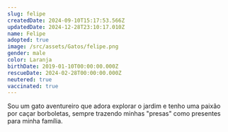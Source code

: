 ```yaml
---
slug: felipe
createdDate: 2024-09-10T15:17:53.566Z
updatedDate: 2024-12-28T23:10:17.010Z
name: Felipe
adopted: true
image: /src/assets/Gatos/felipe.png
gender: male
color: Laranja
birthDate: 2019-01-10T00:00:00.000Z
rescueDate: 2024-02-28T00:00:00.000Z
neutered: true
vaccinated: true
---
```


Sou um gato aventureiro que adora explorar o jardim e tenho uma paixão por caçar borboletas, sempre trazendo minhas "presas" como presentes para minha família.
